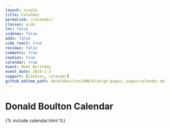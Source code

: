 ```yaml
---
layout: single
title: Calendar
permalink: /calendar/
classes: wide
toc: false
sidenav: false
adds: false
side_react: true
reviews: false
comments: true
cookies: true
calendar: true
event: Moms Birthday
event_date: 2019-1-3
support: [cookies, calendar]
github_editme_path: donaldboulton/DWB/blob/gh-pages/_pages/calendar.md
---
```


# Donald Boulton Calendar

{% include calendar.html %}
